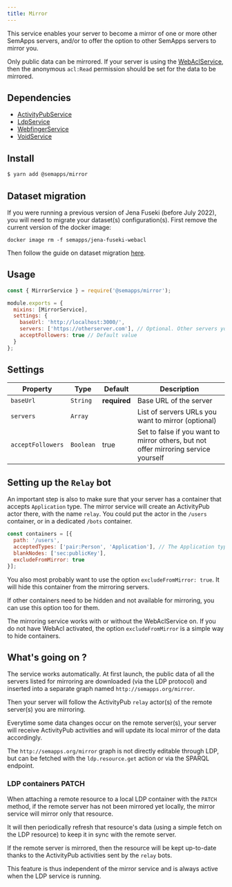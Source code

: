 ```yaml
---
title: Mirror
---
```


This service enables your server to become a mirror of one or more other SemApps servers, and/or to offer the option to other SemApps servers to mirror you.

Only public data can be mirrored. If your server is using the [WebAclService](webacl/index.md), then the anonymous `acl:Read` permission should be set for the data to be mirrored.

## Dependencies

- [ActivityPubService](activitypub/index.md)
- [LdpService](ldp/index.md)
- [WebfingerService](webfinger.md)
- [VoidService](void.md)

## Install

```bash
$ yarn add @semapps/mirror
```

## Dataset migration

If you were running a previous version of Jena Fuseki (before July 2022), you will need to migrate your dataset(s) 
configuration(s). First remove the current version of the docker image:

```
docker image rm -f semapps/jena-fuseki-webacl
```

Then follow the guide on dataset migration [here](../triplestore/migrating-datasets).

## Usage

```js
const { MirrorService } = require('@semapps/mirror');

module.exports = {
  mixins: [MirrorService],
  settings: {
    baseUrl: 'http://localhost:3000/',
    servers: ['https://otherserver.com'], // Optional. Other servers you want to mirror
    acceptFollowers: true // Default value
  }
};
```

## Settings

| Property          | Type      | Default      | Description                                                                         |
|-------------------|-----------|--------------|-------------------------------------------------------------------------------------|
| `baseUrl`         | `String`  | **required** | Base URL of the server                                                              |            
| `servers`         | `Array`   |              | List of servers URLs you want to mirror (optional)                                  |
| `acceptFollowers` | `Boolean` | true         | Set to false if you want to mirror others, but not offer mirroring service yourself |


## Setting up the `Relay` bot

An important step is also to make sure that your server has a container that accepts `Application` type.
The mirror service will create an ActivityPub actor there, with the name `relay`.
You could put the actor in the `/users` container, or in a dedicated `/bots` container.

```js
const containers = [{
  path: '/users',
  acceptedTypes: ['pair:Person', 'Application'], // The Application type is important
  blankNodes: ['sec:publicKey'],
  excludeFromMirror: true
}];
```
You also most probably want to use the option `excludeFromMirror: true`. It will hide this container from the mirroring servers.

If other containers need to be hidden and not available for mirroring, you can use this option too for them.

The mirroring service works with or without the WebAclService on. If you do not have WebAcl activated, the option `excludeFromMirror` is a simple way to hide containers.


## What's going on ?

The service works automatically. At first launch, the public data of all the servers listed for mirroring are downloaded (via the LDP protocol) and inserted into a separate graph named `http://semapps.org/mirror`.

Then your server will follow the ActivityPub `relay` actor(s) of the remote server(s) you are mirroring.

Everytime some data changes occur on the remote server(s), your server will receive ActivityPub activities and will update its local mirror of the data accordingly.

The `http://semapps.org/mirror` graph is not directly editable through LDP, but can be fetched with the `ldp.resource.get` action or via the SPARQL endpoint.


### LDP containers PATCH

When attaching a remote resource to a local LDP container with the `PATCH` method, if the remote server has not been mirrored yet locally, the mirror service will mirror only that resource.

It will then periodically refresh that resource's data (using a simple fetch on the LDP resource) to keep it in sync with the remote server.

If the remote server is mirrored, then the resource will be kept up-to-date thanks to the ActivityPub activities sent by the `relay` bots.

This feature is thus independent of the mirror service and is always active when the LDP service is running.
